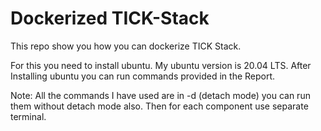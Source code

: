 # Dockerized TICK-Stack
This repo show you how you can dockerize TICK Stack.

For this you need to install ubuntu. My ubuntu version is 20.04 LTS. 
After Installing ubuntu you can run commands provided in the Report.

Note: All the commands I have used are in -d (detach mode) you can run them without detach mode also. Then for each component use separate terminal.
